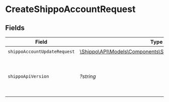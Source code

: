 # CreateShippoAccountRequest


## Fields

| Field                                                                                                             | Type                                                                                                              | Required                                                                                                          | Description                                                                                                       | Example                                                                                                           |
| ----------------------------------------------------------------------------------------------------------------- | ----------------------------------------------------------------------------------------------------------------- | ----------------------------------------------------------------------------------------------------------------- | ----------------------------------------------------------------------------------------------------------------- | ----------------------------------------------------------------------------------------------------------------- |
| `shippoAccountUpdateRequest`                                                                                      | [\Shippo\API\Models\Components\ShippoAccountUpdateRequest](../../Models/Components/ShippoAccountUpdateRequest.md) | :heavy_check_mark:                                                                                                | N/A                                                                                                               |                                                                                                                   |
| `shippoApiVersion`                                                                                                | *?string*                                                                                                         | :heavy_minus_sign:                                                                                                | String used to pick a non-default API version to use                                                              | 2018-02-08                                                                                                        |